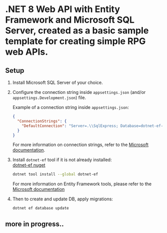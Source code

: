 # .NET 8 Web API with Entity Framework and Microsoft SQL Server, created as a basic sample template for creating simple RPG web APIs.

## Setup

1. Install Microsoft SQL Server of your choice.
2. Configure the connection string inside `appsettings.json` (and/or `appsettings.Development.json`) file.

    Example of a connection string inside `appsettings.json`:

    ```json
    {
      "ConnectionStrings": {
        "DefaultConnection": "Server=.\\SqlExpress; Database=dotnet-ef-api-rpg-game; Trusted_Connection=true; TrustServerCertificate=true;"
      }
    }
    ```
    For more information on connection strings, refer to the [Microsoft documentation](https://learn.microsoft.com/en-us/dotnet/api/system.data.sqlclient.sqlconnection.connectionstring?view=dotnet-plat-ext-8.0).

3. Install `dotnet-ef` tool if it is not already installed:  
   [dotnet-ef nuget](https://www.nuget.org/packages/dotnet-ef)
   ```sh
   dotnet tool install --global dotnet-ef
   ```
    For more information on Entity Framework tools, please refer to the [Microsoft documentation](https://learn.microsoft.com/en-us/ef/core/cli/dotnet)
   
5. Then to create and update DB, apply migrations:
   ```sh
   dotnet ef database update
   ```

## more in progress..
